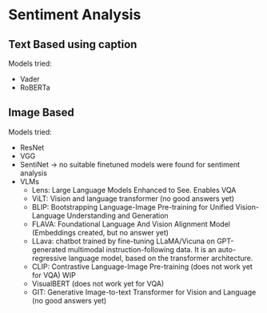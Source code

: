 # Sentiment Analysis

## Text Based using caption
Models tried: 
- Vader
- RoBERTa

## Image Based
Models tried:
- ResNet
- VGG
- SentiNet
-> no suitable finetuned models were found for sentiment analysis
- VLMs
    - Lens: Large Language Models Enhanced to See. Enables VQA
    - ViLT: Vision and language transformer (no good answers yet)
    <!-- - ViT: Vision transformer -->
    - BLIP: Bootstrapping Language-Image Pre-training for Unified Vision-Language Understanding and Generation
    - FLAVA: Foundational Language And Vision Alignment Model (Embeddings created, but no answer yet)
    - LLava: chatbot trained by fine-tuning LLaMA/Vicuna on GPT-generated multimodal instruction-following data. It is an auto-regressive language model, based on the transformer architecture.
    - CLIP: Contrastive Language-Image Pre-training (does not work yet for VQA) WIP
    - VisualBERT (does not work yet for VQA)
    - GIT: Generative Image-to-text Transformer for Vision and Language (no good answers yet)